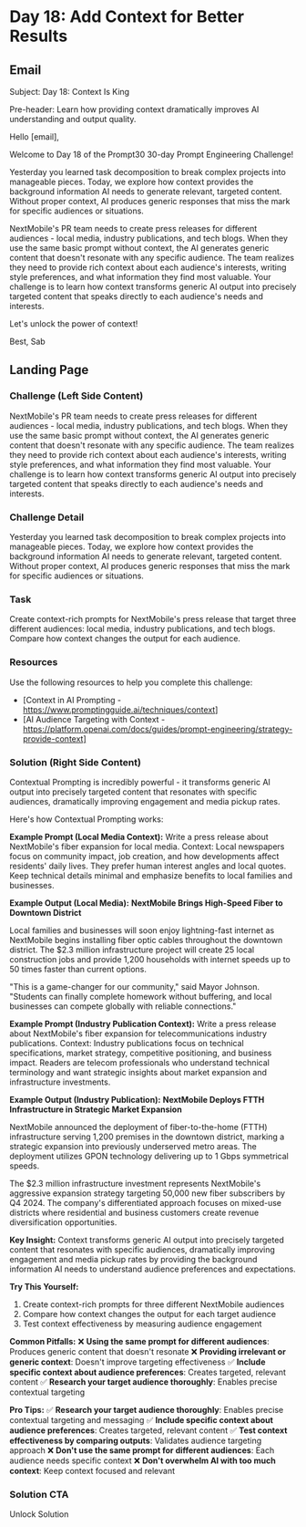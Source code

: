 # Day 18: Add Context for Better Results

## Email
Subject: Day 18: Context Is King

Pre-header: Learn how providing context dramatically improves AI understanding and output quality.

Hello [email],

Welcome to Day 18 of the Prompt30 30-day Prompt Engineering Challenge!

Yesterday you learned task decomposition to break complex projects into manageable pieces. Today, we explore how context provides the background information AI needs to generate relevant, targeted content. Without proper context, AI produces generic responses that miss the mark for specific audiences or situations.

NextMobile's PR team needs to create press releases for different audiences - local media, industry publications, and tech blogs. When they use the same basic prompt without context, the AI generates generic content that doesn't resonate with any specific audience. The team realizes they need to provide rich context about each audience's interests, writing style preferences, and what information they find most valuable. Your challenge is to learn how context transforms generic AI output into precisely targeted content that speaks directly to each audience's needs and interests.

Let's unlock the power of context!

Best, Sab

## Landing Page

### Challenge (Left Side Content)
NextMobile's PR team needs to create press releases for different audiences - local media, industry publications, and tech blogs. When they use the same basic prompt without context, the AI generates generic content that doesn't resonate with any specific audience. The team realizes they need to provide rich context about each audience's interests, writing style preferences, and what information they find most valuable. Your challenge is to learn how context transforms generic AI output into precisely targeted content that speaks directly to each audience's needs and interests.

### Challenge Detail
Yesterday you learned task decomposition to break complex projects into manageable pieces. Today, we explore how context provides the background information AI needs to generate relevant, targeted content. Without proper context, AI produces generic responses that miss the mark for specific audiences or situations.

### Task
Create context-rich prompts for NextMobile's press release that target three different audiences: local media, industry publications, and tech blogs. Compare how context changes the output for each audience.

### Resources
Use the following resources to help you complete this challenge:
- [Context in AI Prompting - https://www.promptingguide.ai/techniques/context]
- [AI Audience Targeting with Context - https://platform.openai.com/docs/guides/prompt-engineering/strategy-provide-context]

### Solution (Right Side Content)
Contextual Prompting is incredibly powerful - it transforms generic AI output into precisely targeted content that resonates with specific audiences, dramatically improving engagement and media pickup rates.

Here's how Contextual Prompting works:

**Example Prompt (Local Media Context):**
Write a press release about NextMobile's fiber expansion for local media. Context: Local newspapers focus on community impact, job creation, and how developments affect residents' daily lives. They prefer human interest angles and local quotes. Keep technical details minimal and emphasize benefits to local families and businesses.

**Example Output (Local Media):**
**NextMobile Brings High-Speed Fiber to Downtown District**

Local families and businesses will soon enjoy lightning-fast internet as NextMobile begins installing fiber optic cables throughout the downtown district. The $2.3 million infrastructure project will create 25 local construction jobs and provide 1,200 households with internet speeds up to 50 times faster than current options.

"This is a game-changer for our community," said Mayor Johnson. "Students can finally complete homework without buffering, and local businesses can compete globally with reliable connections."

**Example Prompt (Industry Publication Context):**
Write a press release about NextMobile's fiber expansion for telecommunications industry publications. Context: Industry publications focus on technical specifications, market strategy, competitive positioning, and business impact. Readers are telecom professionals who understand technical terminology and want strategic insights about market expansion and infrastructure investments.

**Example Output (Industry Publication):**
**NextMobile Deploys FTTH Infrastructure in Strategic Market Expansion**

NextMobile announced the deployment of fiber-to-the-home (FTTH) infrastructure serving 1,200 premises in the downtown district, marking a strategic expansion into previously underserved metro areas. The deployment utilizes GPON technology delivering up to 1 Gbps symmetrical speeds.

The $2.3 million infrastructure investment represents NextMobile's aggressive expansion strategy targeting 50,000 new fiber subscribers by Q4 2024. The company's differentiated approach focuses on mixed-use districts where residential and business customers create revenue diversification opportunities.

**Key Insight:**
Context transforms generic AI output into precisely targeted content that resonates with specific audiences, dramatically improving engagement and media pickup rates by providing the background information AI needs to understand audience preferences and expectations.

**Try This Yourself:**
1. Create context-rich prompts for three different NextMobile audiences
2. Compare how context changes the output for each target audience
3. Test context effectiveness by measuring audience engagement

**Common Pitfalls:**
❌ **Using the same prompt for different audiences**: Produces generic content that doesn't resonate
❌ **Providing irrelevant or generic context**: Doesn't improve targeting effectiveness
✅ **Include specific context about audience preferences**: Creates targeted, relevant content
✅ **Research your target audience thoroughly**: Enables precise contextual targeting

**Pro Tips:**
✅ **Research your target audience thoroughly**: Enables precise contextual targeting and messaging
✅ **Include specific context about audience preferences**: Creates targeted, relevant content
✅ **Test context effectiveness by comparing outputs**: Validates audience targeting approach
❌ **Don't use the same prompt for different audiences**: Each audience needs specific context
❌ **Don't overwhelm AI with too much context**: Keep context focused and relevant

### Solution CTA
Unlock Solution 